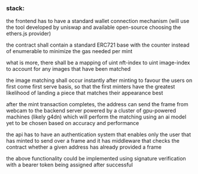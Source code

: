 ### stack:

the frontend has to have a standard wallet connection mechanism (will use the tool developed by uniswap and available open-source choosing the ethers.js provider)

the contract shall contain a standard ERC721 base with the counter instead of enumerable to minimize the gas needed per mint

what is more, there shall be a mapping of uint nft-index to uint image-index to account for any images that have been matched

the image matching shall occur instantly after minting to favour the users on first come first serve basis, so that the first minters have the greatest likelihood of landing a piece that matches their appearance best

after the mint transaction completes, the address can send the frame from webcam to the backend server powered by a cluster of gpu-powered machines (likely g4dn) which will perform the matching using an ai model yet to be chosen based on accuracy and performance

the api has to have an authentication system that enables only the user that has minted to send over a frame and it has middleware that checks the contract whether a given address has already provided a frame

the above functionality could be implemented using signature verification with a bearer token being assigned after successful
